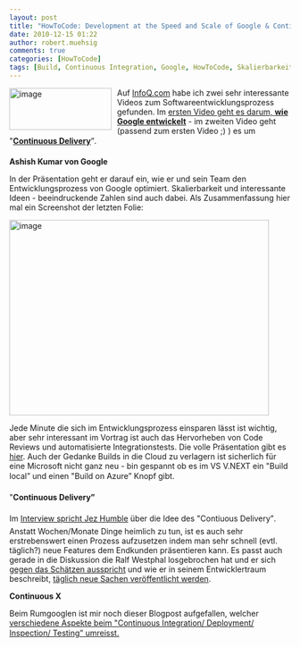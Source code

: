 ```yaml
---
layout: post
title: "HowToCode: Development at the Speed and Scale of Google & Continuous Delivery/X"
date: 2010-12-15 01:22
author: robert.muehsig
comments: true
categories: [HowToCode]
tags: [Build, Continuous Integration, Google, HowToCode, Skalierbarkeit]
---
```

<p><a href="{{BASE_PATH}}/assets/wp-images/image1138.png"><img style="border-bottom: 0px; border-left: 0px; margin: 0px 10px 0px 0px; display: inline; border-top: 0px; border-right: 0px" title="image" border="0" alt="image" align="left" src="{{BASE_PATH}}/assets/wp-images/image_thumb320.png" width="183" height="75" /></a> </p>  <p>Auf <a href="http://www.infoq.com">InfoQ.com</a> habe ich zwei sehr interessante Videos zum Softwareentwicklungsprozess gefunden. Im <a href="http://www.infoq.com/presentations/Development-at-Google">ersten Video geht es darum, <strong>wie Google entwickelt</strong></a> - im zweiten Video geht (passend zum ersten Video ;) ) es um "<a href="http://www.infoq.com/interviews/jez-humble-continuous-del"><strong>Continuous Delivery</strong></a>”.</p> <!--more-->  <p><strong>Ashish Kumar von Google</strong></p>  <p>In der Präsentation geht er darauf ein, wie er und sein Team den Entwicklungsprozess von Google optimiert. Skalierbarkeit und interessante Ideen - beeindruckende Zahlen sind auch dabei. Als Zusammenfassung hier mal ein Screenshot der letzten Folie:</p>  <p><a href="{{BASE_PATH}}/assets/wp-images/image1139.png"><img style="border-bottom: 0px; border-left: 0px; display: inline; border-top: 0px; border-right: 0px" title="image" border="0" alt="image" src="{{BASE_PATH}}/assets/wp-images/image_thumb321.png" width="465" height="350" /></a> </p>  <p>Jede Minute die sich im Entwicklungsprozess einsparen lässt ist wichtig, aber sehr interessant im Vortrag ist auch das Hervorheben von Code Reviews und automatisierte Integrationstests. Die volle Präsentation gibt es <a href="http://www.infoq.com/presentations/Development-at-Google">hier</a>. Auch der Gedanke Builds in die Cloud zu verlagern ist sicherlich für eine Microsoft nicht ganz neu - bin gespannt ob es im VS V.NEXT ein "Build local” und einen "Build on Azure” Knopf gibt. </p>  <p>"<strong>Continuous Delivery”</strong></p>  <p>Im <a href="http://www.infoq.com/interviews/jez-humble-continuous-del">Interview spricht Jez Humble</a> über die Idee des "Contiuous Delivery”. Anstatt Wochen/Monate Dinge heimlich zu tun, ist es auch sehr erstrebenswert einen Prozess aufzusetzen indem man sehr schnell (evtl. täglich?) neue Features dem Endkunden präsentieren kann. Es passt auch gerade in die Diskussion die Ralf Westphal losgebrochen hat und er sich <a href="http://ralfw.blogspot.com/2010/12/maschinen-bauen-aber-software.html">gegen das Schätzen ausspricht</a> und wie er in seinem Entwicklertraum beschreibt, <a href="http://ralfw.blogspot.com/2010/12/ein-traum-von-softwareentwicklung.html">täglich neue Sachen veröffentlicht werden</a>.</p>  <p><strong>Continuous X</strong></p>  <p>Beim Rumgooglen ist mir noch dieser Blogpost aufgefallen, welcher <a href="http://blog.agafonov.net.ua/post/2010/12/02/Continuous-Integration-and-build-engineering-in-Microsoft-NET.aspx">verschiedene Aspekte beim "Continuous Integration/ Deployment/ Inspection/ Testing” umreisst.</a></p>
